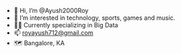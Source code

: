 - 👋 Hi, I’m @Ayush2000Roy
- 👀 I’m interested in technology, sports, games and music.
- 🧑‍💻 Currently specializing in Big Data
- 📫 royayush712@gmail.com
- 🗺️ Bangalore, KA

<!---
Ayush2000Roy/Ayush2000Roy is a ✨ special ✨ repository because its `README.md` (this file) appears on your GitHub profile.
You can click the Preview link to take a look at your changes.
--->
